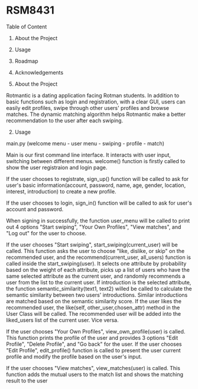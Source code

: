 # RSM8431

Table of Content
1. About the Project
2. Usage
3. Roadmap
4. Acknowledgements


1. About the Project

Rotmantic is a dating application facing Rotman students. In addition to basic functions such as login and registration, with a clear GUI, users can easily edit profiles, swipe through other users' profiles and browse matches. The dynamic matching algorithm helps Rotmantic make a better recommendation to the user after each swiping. 


2. Usage

main.py (welcome menu - user menu - swiping - profile - match)

Main is our first command line interface. It interacts with user input, switching between different menus.
welcome() function is firstly called to show the user registraion and login page.

If the user chooses to registrate, sign_up() function will be called to ask for user's basic information(account, password, name, age, gender, location, interest, introduction) to create a new profile.

If the user chooses to login, sign_in() function will be called to ask for user's account and password.

When signing in successfully, the function user_menu will be called to print out 4 options "Start swiping", "Your Own Profiles", "View matches", and "Log out" for the user to choose. 

If the user chooses "Start swiping", start_swiping(current_user) will be called. This function asks the user to choose "like, dislike, or skip" on the recommended user, and the recommend(current_user, all_users) function is called inside the start_swiping(user). It selects one attribute by probability based on the weight of each attribute, picks up a list of users who have the same selected attribute as the current user, and randomly recommends a user from the list to the current user. If introduction is the selected attribute, the function semantic_similarity(text1, text2) willed be called to calculate the semantic similarity between two users' introductions. Similar introductions are matched based on the semantic similarity score. If the user likes the recommended user, the like(self, other_user,chosen_attr) method in the User Class will be called. The recommended user will be added into the liked_users list of the current user. Vice versa.

If the user chooses "Your Own Profiles", view_own_profile(user) is called. This function prints the profile of the user and provides 3 options "Edit Profile", "Delete Profile", and "Go back" for the user. If the user chooses "Edit Profile", edit_profile() function is called to present the user current profile and modify the profile based on the user's input. 

If the user chooses "View matches", view_matches(user) is called. This function adds the mutual users to the match list and shows the matching result to the user


